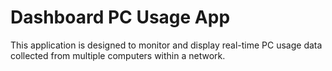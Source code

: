# Dashboard PC Usage App

This application is designed to monitor and display real-time PC usage data collected from multiple computers within a network.


